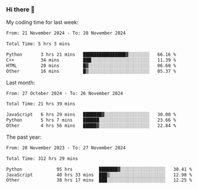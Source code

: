 ### Hi there 👋

My coding time for last week:

<!--START_SECTION:week-->

```txt
From: 21 November 2024 - To: 28 November 2024

Total Time: 5 hrs 3 mins

Python       3 hrs 21 mins   ████████████████▓░░░░░░░░   66.16 %
C++          34 mins         ███░░░░░░░░░░░░░░░░░░░░░░   11.39 %
HTML         20 mins         █▓░░░░░░░░░░░░░░░░░░░░░░░   06.60 %
Other        16 mins         █▒░░░░░░░░░░░░░░░░░░░░░░░   05.37 %
```

<!--END_SECTION:week-->

Last month:

<!--START_SECTION:month-->

```txt
From: 27 October 2024 - To: 26 November 2024

Total Time: 21 hrs 39 mins

JavaScript   6 hrs 29 mins   ███████▓░░░░░░░░░░░░░░░░░   30.00 %
Python       5 hrs 7 mins    ██████░░░░░░░░░░░░░░░░░░░   23.66 %
Other        4 hrs 56 mins   █████▓░░░░░░░░░░░░░░░░░░░   22.84 %
```

<!--END_SECTION:month-->

The past year:

<!--START_SECTION:year-->

```txt
From: 28 November 2023 - To: 27 November 2024

Total Time: 312 hrs 29 mins

Python             95 hrs          ███████▓░░░░░░░░░░░░░░░░░   30.41 %
JavaScript         40 hrs 33 mins  ███▒░░░░░░░░░░░░░░░░░░░░░   12.98 %
Other              38 hrs 17 mins  ███░░░░░░░░░░░░░░░░░░░░░░   12.25 %
```

<!--END_SECTION:year-->

